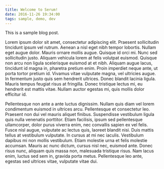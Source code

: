 ```yaml
---
title: Welcome to Serum!
date: 2016-11-26 19:34:00
tags: sample, demo, dev
---
```


This is a sample blog post.

Lorem ipsum dolor sit amet, consectetur adipiscing elit. Praesent sollicitudin
tincidunt ipsum vel rutrum. Aenean a nisl eget nibh tempor lobortis. Nullam
eget augue dolor. Mauris ornare mollis augue. Quisque id orci mi. Nunc sed
sollicitudin justo. Aliquam vehicula lorem at felis volutpat euismod. Quisque
non arcu non ligula scelerisque euismod at et nibh. Aliquam augue lacus,
tincidunt id magna in, pharetra pretium enim. Proin imperdiet neque ante, ut
porta tortor pretium id. Vivamus vitae vulputate magna, vel ultricies augue.
In fermentum justo quis sem hendrerit ultrices. Donec blandit lacinia ligula.
Mauris tempus feugiat risus at fringilla. Donec tristique lectus mi, eu
hendrerit est mattis vitae. Nullam auctor egestas mi, quis mollis dolor
efficitur id.

Pellentesque non ante a ante luctus dignissim. Nullam quis diam vel lorem
condimentum euismod in ultrices arcu. Pellentesque et consectetur leo. Praesent
non dui vel mauris aliquet finibus. Suspendisse vestibulum ligula quis nulla
venenatis porttitor. Etiam facilisis, ipsum sed pellentesque ullamcorper, dolor
purus viverra enim, nec convallis sapien ex vel felis. Fusce nisl augue,
vulputate ac lectus quis, laoreet blandit nisi. Duis mattis tellus at
vestibulum vulputate. In cursus at mi nec iaculis. Vestibulum dapibus mi non
mollis vestibulum. Etiam molestie urna et felis molestie accumsan. Mauris ac
nunc dictum, cursus nisl nec, euismod ante. Donec risus nunc, aliquam quis
massa non, malesuada tristique risus. Nam lacus enim, luctus sed sem in,
gravida porta metus. Pellentesque leo ante, egestas sed ultrices vitae,
vulputate vitae dui.

